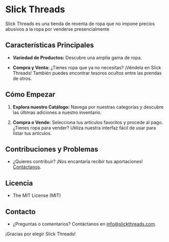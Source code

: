 # Slick Threads

Slick Threads es una tienda de reventa de ropa que no impone precios abusivos a la ropa por venderse presencialmente

## Características Principales

- **Variedad de Productos:** Descubre una amplia gama de ropa.

- **Compra y Venta:** ¿Tienes ropa que ya no necesitas? ¡Véndela en Slick Threads! También puedes encontrar tesoros ocultos entre las prendas de otros.

## Cómo Empezar

1. **Explora nuestro Catálogo:** Navega por nuestras categorías y descubre las últimas adiciones a nuestro inventario.

2. **Compra o Vende:** Selecciona tus artículos favoritos y procede al pago. ¿Tienes ropa para vender? Utiliza nuestra interfaz fácil de usar para listar tus artículos.

## Contribuciones y Problemas

- ¿Quieres contribuir? ¡Nos encantaría recibir tus aportaciones! [Contáctanos](https://alemongeizv.github.io/HTML/contactanos.html).

## Licencia

- The MIT License (MIT)

## Contacto

- ¿Preguntas o comentarios? Contáctanos en [info@slickthreads.com](mailto:info@slickthreads.com).

¡Gracias por elegir Slick Threads!
